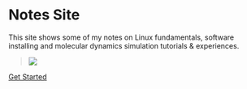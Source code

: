# Notes Site

This site shows some of my notes on Linux fundamentals, software installing and molecular dynamics simulation tutorials \& experiences.

> ![](/_media/photo.png)

[Get Started](README.md)